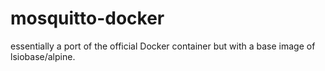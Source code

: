 # mosquitto-docker
essentially a port of the official Docker container but with a base image of lsiobase/alpine.
